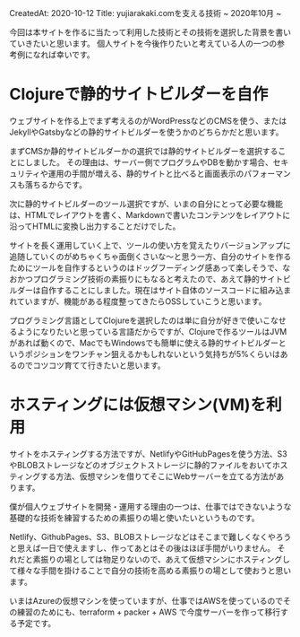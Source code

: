CreatedAt: 2020-10-12
Title: yujiarakaki.comを支える技術 ~ 2020年10月 ~

今回は本サイトを作るに当たって利用した技術とその技術を選択した背景を書いていきたいと思います。
個人サイトを今後作りたいと考えている人の一つの参考例になれば幸いです。

# Clojureで静的サイトビルダーを自作
ウェブサイトを作る上でまず考えるのがWordPressなどのCMSを使う、またはJekyllやGatsbyなどの静的サイトビルダーを使うかのどちらかだと思います。

まずCMSか静的サイトビルダーかの選択では静的サイトビルダーを選択することにしました。
その理由は、サーバー側でプログラムやDBを動かす場合、セキュリティや運用の手間が増える、静的サイトと比べると画面表示のパフォーマンスも落ちるからです。

次に静的サイトビルダーのツール選択ですが、いまの自分にとって必要な機能は、HTMLでレイアウトを書く、Markdownで書いたコンテンツをレイアウトに沿ってHTMLに変換し出力することだけでした。

サイトを長く運用していく上で、ツールの使い方を覚えたりバージョンアップに追随していくのがめちゃくちゃ面倒くさいな〜と思う一方、自分のサイトを作るためにツールを自作するというのはドッグフーディング感あって楽しそうで、なおかつプログラミング技術の素振りにもなると考えたので、あえて静的サイトビルダーは自作することにしました。現在はサイト自体のソースコードに組み込まれていますが、機能がある程度整ってきたらOSSしていこうと思います。

プログラミング言語としてClojureを選択したのは単に自分が好きで使いこなせるようになりたいと思っている言語だからですが、Clojureで作るツールはJVMがあれば動くので、MacでもWindowsでも簡単に使える静的サイトビルダーというポジションをワンチャン狙えるかもしれないという気持ちが5%くらいはあるのでコツコツ育てて行きたいと思います。

# ホスティングには仮想マシン(VM)を利用
サイトをホスティングする方法ですが、NetlifyやGitHubPagesを使う方法、S3やBLOBストレージなどのオブジェクトストレージに静的ファイルをおいてホスティングする方法、仮想マシンを借りてそこにWebサーバーを立てる方法があります。

僕が個人ウェブサイトを開発・運用する理由の一つは、仕事ではできないような基礎的な技術を練習するための素振りの場と使いたいというものです。

Netlify、GithubPages、S3、BLOBストレージなどはそこまで難しくなくやろうと思えば一日で使えますし、作ってあとはその後はほぼ手間がいりません。
それだと素振りの場としては物足りないので、あえて仮想マシンにホスティングして様々な手間を掛けることで自分の技術を高める素振りの場として使おうと思います。

いまはAzureの仮想マシンを使っていますが、仕事ではAWSを使っているのでその練習のためにも、terraform + packer + AWS で今度サーバーを作って移行する予定です。

